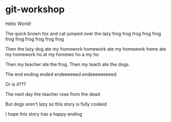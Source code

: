 # git-workshop

Hello World!

The quick brown fox and cat
jumped over the
lazy frog
frog frog frog frog
frog frog frog
frog frog
frog

Then the lazy dog
ate my homework homework
ate my homework home
ate my homework ho
at my homewo ho
a my ho

Then my teacher ate the frog.
Then my teach ate the dogs.

The end
ending
ended
endeeeeeed
endeeeeeeeeed

Or is it???

The next day the teacher rose from the dead

But dogs aren't lazy so this story is fully cooked

I hope this story has a happy ending
